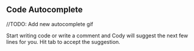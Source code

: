## Code Autocomplete

//TODO: Add new autocomplete gif

Start writing code or write a comment and Cody will suggest the next few lines for you. Hit tab to accept the suggestion.
